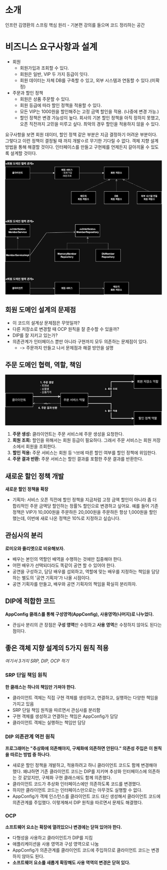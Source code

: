 # 소개
인프런 김영환의 스프링 핵심 원리 - 기본편 강의를 들으며 코드 정리하는 공간


# 비즈니스 요구사항과 설계
- 회원
  - 회원가입과 조회할 수 있다.
  - 회원은 일반, VIP 두 가지 등급이 잇다.
  - 회원 데이터는 자체 DB를 구축할 수 있고, 외부 시스템과 연동할 수 있다.(미확정)
- 주문과 할인 정책
  - 회원은 상품 주문할 수 있다.
  - 회원 등급에 따라 할인 정책을 적용할 수 있다.
  - 모든 VIP는 1000원을 할인해주는 고정 금액 할인을 적용. (나중에 변경 가능.)
  - 할인 정책은 변경 가능성이 높다. 회사의 기본 할인 정책을 아직 정하지 못했고, 오픈 직전까지 고민을 미루고 싶다. 최악의 경우 할인을 적용하지 않을 수 있다.

요구사항을 보면 회원 데이터, 할인 정책 같은 부분은 지금 결정하기 어려운 부분이다. 그렇다고 이런 정책이 결정될 때 까지 개발ㅇ르 무기한 기다릴 수 없다. 객체 지향 설계 방법을 통해 해결할 것이다.
인터페이스를 만들고 구현체를 언제든지 갈아끼울 수 있도록 설계할 것이다.

![domain](./img/domain.png)


## 회원 도메인 설계의 문제점
- 이 코드의 설계상 문제점은 무엇일까?
- 다른 저장소로 변경할 때 OCP 원칙을 잘 준수할 수 있을까?
- DIP를 잘 지키고 있는가?
- 의존관계가 인터페이스 뿐만 아니라 구현까지 모두 의존하는 문제점이 있다.
  - -> 주문까지 만들고 나서 문제점과 해결 방안을 설명


## 주문 도메인 협력, 역할, 책임
![order](./img/order.png)
1. **주문 생성:** 클라이언트는 주문 서비스에 주문 생성을 요청한다.
2. **회원 조회:** 할인을 위해서는 회원 등급이 필요하다. 그래서 주문 서비스는 회원 저장소에서 회원을 조회한다.
3. **할인 적용:** 주문 서비스는 회원 등ㄱ브에 따른 할인 여부를 할인 정책에 위임한다.
4. **주문 결과 반환:** 주문 서비스는 할인 결과를 포함한 주문 결과를 반환한다.


## 새로운 할인 정책 개발
**새로운 할인 정책을 확장**
- 기획자: 서비스 오픈 직전에 할인 정책을 지금처럼 고정 금액 할인이 아니라 좀 더 합리적인 주문 금액당 할인하는 정률% 할인으로 변경하고 싶어요. 예를 들어 기존 정책은 VIP가 10,000원을 주문하든 20,000원을 주문하든 항상 1,000원을 할인 했는데, 이번에 새로 나온 정책은 10%로 지정하고 싶습니다.


## 관심사의 분리
**로미오와 줄리엣으로 비유해보자.**
- 배우는 본인의 역할인 배역을 수행하는 것에만 집중해야 한다.
- 어떤 배우가 선택되더라도 똑같이 공연 할 수 있어야 한다.
- 공연을 구성하고, 담당 배우를 섭외하고, 역할에 맞는 배우를 지정하는 책임을 담당하는 별도의 '공연 기획자'가 나올 시점이다.
- 공연 기획자를 만들고, 배우와 공연 기획자의 책임을 확실히 분리하자.

## DIP에 적합한 코드
**AppConfig 클래스를 통해 구성영역(AppConfig), 사용영역(나머지)로 나누었다.**
- 관심사 분리의 큰 장점은 **구성 영역**만 수정하고 **사용 영역**은 수정하지 않아도 된다는 점이다.

## 좋은 객체 지향 설계의 5가지 원칙 적용
*여기서 3가지 SRP, DIP, OCP 적기*

### SRP 단일 책임 원칙
**한 클래스는 하나의 책임만 가져야 한다.**
- 클라이언트 객체는 직접 구현 객체를 생성하고, 연결하고, 실행하는 다양한 책임을 가지고 있음
- SRP 단일 책임 원칙을 따르면서 관심사를 분리함
- 구현 객체를 생성하고 연결하는 책임은 AppConfig가 담당
- 클라이언트 객체는 실행하는 책임만 담당


### DIP 의존관계 역전 원칙
**프로그래머는 "추상화에 의존해야지, 구체화에 의존하면 안된다." 의존성 주입은 이 원칙을 따르는 방법 중 하나다.**
- 새로운 할인 정책을 개발하고, 적용하려고 하니 클라이언트 코드도 함께 변경해야 했다. 왜냐하면 기존 클라이언트 코드는 DIP를 지키며 추상화 인터페이스에 의존하는 것 같았지만, 구체화 구현 클래스에도 함께 의존했다.
- 클라이언트 코드가 추상화 인터페이스에만 의존하도록 코드를 변경했다.
- 하지만 클라이언트 코드는 인터페이스만으로는 아무것도 실행할 수 없다.
- AppConfig가 객체 인스턴스를 클라이언트 코드 대신 생성해서 클라이언트 코드에 의존관계를 주입했다. 이렇게해서 DIP 원칙을 따르면서 문제도 해결했다.


### OCP
**소프트웨어 요소는 확장에 열려있으나 변경에는 닫혀 있어야 한다.**
- 다형성을 사용하고 클라이언트가 DIP를 지킴
- 애플리케이션을 사용 영역과 구성 영역으로 나눔
- AppConfig가 의존관계를 클라이언트 코드에 주입하므로 클라이언트 코드는 변경하지 않아도 된다.
- **소프트웨어 요소를 새롭게 확장해도 사용 역역의 변경은 닫혀 있다.**


